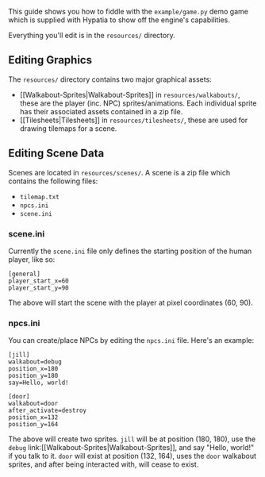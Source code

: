 This guide shows you how to fiddle with the `example/game.py` demo game which is supplied with Hypatia to show off the engine's capabilities.

Everything you'll edit is in the `resources/` directory.

## Editing Graphics

The `resources/` directory contains two major graphical assets:

  * [[Walkabout-Sprites|Walkabout-Sprites]] in `resources/walkabouts/`, these are the player (inc. NPC) sprites/animations. Each individual sprite has their associated assets contained in a zip file.
  * [[Tilesheets|Tilesheets]] in `resources/tilesheets/`, these are used for drawing tilemaps for a scene.

## Editing Scene Data

Scenes are located in `resources/scenes/`. A scene is a zip file which contains the following files:

  * `tilemap.txt`
  * `npcs.ini`
  * `scene.ini`

### scene.ini

Currently the `scene.ini` file only defines the starting position of the human player, like so:

```
[general]
player_start_x=60
player_start_y=90
```

The above will start the scene with the player at pixel coordinates (60, 90).

### npcs.ini

You can create/place NPCs by editing the `npcs.ini` file. Here's an example:

```
[jill]
walkabout=debug
position_x=180
position_y=180
say=Hello, world!

[door]
walkabout=door
after_activate=destroy
position_x=132
position_y=164
```

The above will create two sprites. `jill` will be at position (180, 180), use the `debug` link:[[Walkabout-Sprites|Walkabout-Sprites]], and say "Hello, world!" if you talk to it. `door` will exist at position (132, 164), uses the `door` walkabout sprites, and after being interacted with, will cease to exist.
